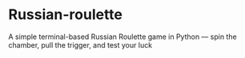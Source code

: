 # Russian-roulette
A simple terminal-based Russian Roulette game in Python — spin the chamber, pull the trigger, and test your luck 
